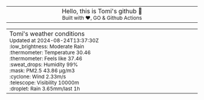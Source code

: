 
<div align="center">
<table>
<tbody>
<td align="center">
<img width="2000" height="0"><br>
Hello, this is Tomi's github 👋<br>
<sup>Built with ❤️, GO & Github Actions</sup><br>
<img width="2000" height="0">
</td>
</tbody>
</table>
</div>
<table>
<tbody>
<td align="left">
<img width="2000" height="0"><br>
Tomi's weather conditions<br>
<sup>Updated at 2024-08-24T13:37:30Z</sup><br>
<sup>:low_brightness: Moderate Rain</sup><br>
<sup>:thermometer: Temperature 30.46 </sup><br>
<sup>:thermometer: Feels like 37.46</sup><br>
<sup>:sweat_drops: Humidity 99%</sup><br>
<sup>:mask: PM2.5 43.86 μg/m3</sup><br>
<sup>:cyclone: Wind 2.33m/s </sup><br>
<sup>:telescope: Visibility 10000m </sup><br>
<sup>:droplet: Rain 3.65mm/last 1h </sup><br>
<img width="2000" height="0">
</td>
<td align="left">
<img width="2000" height="0"><br>
<br>
<img width="2000" height="0">
</td>
</tbody>
</table>
</div>
    